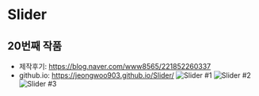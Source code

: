 # Slider
## 20번째 작품
* 제작후기: https://blog.naver.com/www8565/221852260337
* github.io: https://jeongwoo903.github.io/Slider/
![Slider #1](https://user-images.githubusercontent.com/58330276/76620180-ecfcff00-656f-11ea-9c7c-9e770006daa7.gif)
![Slider #2 ](https://user-images.githubusercontent.com/58330276/76620191-f71efd80-656f-11ea-843b-bd61d4f47cca.gif)
![Slider #3](https://user-images.githubusercontent.com/58330276/76620197-fab28480-656f-11ea-8bd2-4411ce8031e7.gif)
